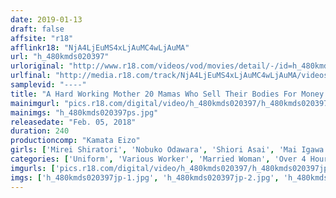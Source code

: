```yaml
---
date: 2019-01-13
draft: false
affsite: "r18"
afflinkr18: "NjA4LjEuMS4xLjAuMC4wLjAuMA"
url: "h_480kmds020397"
urloriginal: "http://www.r18.com/videos/vod/movies/detail/-/id=h_480kmds020397"
urlfinal: "http://media.r18.com/track/NjA4LjEuMS4xLjAuMC4wLjAuMA/videos/vod/movies/detail/-/id=h_480kmds020397"
samplevid: "----"
title: "A Hard Working Mother 20 Mamas Who Sell Their Bodies For Money 240 Minutes"
mainimgurl: "pics.r18.com/digital/video/h_480kmds020397/h_480kmds020397ps.jpg"
mainimgs: "h_480kmds020397ps.jpg"
releasedate: "Feb. 05, 2018"
duration: 240
productioncomp: "Kamata Eizo"
girls: ['Mirei Shiratori', 'Nobuko Odawara', 'Shiori Asai', 'Mai Igawa', 'Minori Fujishita']
categories: ['Uniform', 'Various Worker', 'Married Woman', 'Over 4 Hours']
imgurls: ['pics.r18.com/digital/video/h_480kmds020397/h_480kmds020397jp-1.jpg', 'pics.r18.com/digital/video/h_480kmds020397/h_480kmds020397jp-2.jpg', 'pics.r18.com/digital/video/h_480kmds020397/h_480kmds020397jp-3.jpg', 'pics.r18.com/digital/video/h_480kmds020397/h_480kmds020397jp-4.jpg', 'pics.r18.com/digital/video/h_480kmds020397/h_480kmds020397jp-5.jpg', 'pics.r18.com/digital/video/h_480kmds020397/h_480kmds020397jp-6.jpg', 'pics.r18.com/digital/video/h_480kmds020397/h_480kmds020397jp-7.jpg', 'pics.r18.com/digital/video/h_480kmds020397/h_480kmds020397jp-8.jpg', 'pics.r18.com/digital/video/h_480kmds020397/h_480kmds020397jp-9.jpg', 'pics.r18.com/digital/video/h_480kmds020397/h_480kmds020397jp-10.jpg', 'pics.r18.com/digital/video/h_480kmds020397/h_480kmds020397jp-11.jpg', 'pics.r18.com/digital/video/h_480kmds020397/h_480kmds020397jp-12.jpg', 'pics.r18.com/digital/video/h_480kmds020397/h_480kmds020397jp-13.jpg', 'pics.r18.com/digital/video/h_480kmds020397/h_480kmds020397jp-14.jpg', 'pics.r18.com/digital/video/h_480kmds020397/h_480kmds020397jp-15.jpg', 'pics.r18.com/digital/video/h_480kmds020397/h_480kmds020397jp-16.jpg', 'pics.r18.com/digital/video/h_480kmds020397/h_480kmds020397jp-17.jpg', 'pics.r18.com/digital/video/h_480kmds020397/h_480kmds020397jp-18.jpg', 'pics.r18.com/digital/video/h_480kmds020397/h_480kmds020397jp-19.jpg', 'pics.r18.com/digital/video/h_480kmds020397/h_480kmds020397jp-20.jpg']
imgs: ['h_480kmds020397jp-1.jpg', 'h_480kmds020397jp-2.jpg', 'h_480kmds020397jp-3.jpg', 'h_480kmds020397jp-4.jpg', 'h_480kmds020397jp-5.jpg', 'h_480kmds020397jp-6.jpg', 'h_480kmds020397jp-7.jpg', 'h_480kmds020397jp-8.jpg', 'h_480kmds020397jp-9.jpg', 'h_480kmds020397jp-10.jpg', 'h_480kmds020397jp-11.jpg', 'h_480kmds020397jp-12.jpg', 'h_480kmds020397jp-13.jpg', 'h_480kmds020397jp-14.jpg', 'h_480kmds020397jp-15.jpg', 'h_480kmds020397jp-16.jpg', 'h_480kmds020397jp-17.jpg', 'h_480kmds020397jp-18.jpg', 'h_480kmds020397jp-19.jpg', 'h_480kmds020397jp-20.jpg']
---
```

